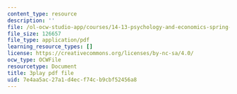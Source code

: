 ```yaml
---
content_type: resource
description: ''
file: /ol-ocw-studio-app/courses/14-13-psychology-and-economics-spring-2020/7e4aa5ac27a1d4ecf74cb9cbf52456a8_lD_73cro7wc.pdf
file_size: 126657
file_type: application/pdf
learning_resource_types: []
license: https://creativecommons.org/licenses/by-nc-sa/4.0/
ocw_type: OCWFile
resourcetype: Document
title: 3play pdf file
uid: 7e4aa5ac-27a1-d4ec-f74c-b9cbf52456a8
---
```

